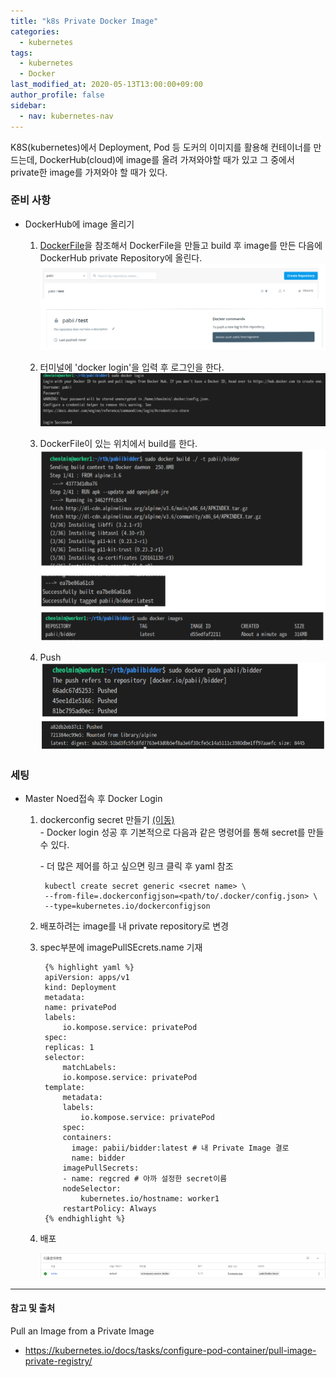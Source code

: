 ```yaml
---
title: "k8s Private Docker Image"
categories: 
  - kubernetes
tags:
  - kubernetes
  - Docker
last_modified_at: 2020-05-13T13:00:00+09:00
author_profile: false
sidebar:
  - nav: kubernetes-nav
---
```


K8S(kubernetes)에서 Deployment, Pod 등 도커의 이미지를 활용해 컨테이너를 만드는데,
DockerHub(cloud)에 image를 올려 가져와야할 때가 있고 그 중에서 private한 image를 가져와야 할 때가 있다.

### 준비 사항
-   DockerHub에 image 올리기
    
    1. [DockerFile](https://docs.docker.com/engine/reference/builder/#usage)을 참조해서 DockerFile을 만들고 build 후 image를 만든 다음에 DockerHub private Repository에 올린다.
    ![dockerHub](/assets/img/posts/kubernetes/privateDocker/dockerhub.png)

    2. 터미널에 'docker login'을 입력 후 로그인을 한다.    
    ![login](/assets/img/posts/kubernetes/privateDocker/login.png)

    3. DockerFile이 있는 위치에서 build를 한다.
    ![build](/assets/img/posts/kubernetes/privateDocker/build.png)

    4. Push
    ![Push](/assets/img/posts/kubernetes/privateDocker/push.png)


### 세팅
- Master Noed접속 후 Docker Login

    1. dockerconfig secret 만들기 [(이동)](https://kubernetes.io/docs/tasks/configure-pod-container/pull-image-private-registry/)<br/>
        \- Docker login 성공 후 기본적으로 다음과 같은 명령어를 통해 secret를 만들 수 있다.<br/>

        \- 더 많은 제어를 하고 싶으면 링크 클릭 후 yaml 참조

            kubectl create secret generic <secret name> \
            --from-file=.dockerconfigjson=<path/to/.docker/config.json> \
            --type=kubernetes.io/dockerconfigjson

    2. 배포하려는 image를 내 private repository로 변경
    3. spec부분에 imagePullSEcrets.name 기재

            {% highlight yaml %}
            apiVersion: apps/v1
            kind: Deployment
            metadata:
            name: privatePod
            labels:
                io.kompose.service: privatePod
            spec:
            replicas: 1
            selector:
                matchLabels:
                io.kompose.service: privatePod
            template:
                metadata:
                labels:
                    io.kompose.service: privatePod
                spec:
                containers:
                  image: pabii/bidder:latest # 내 Private Image 결로
                  name: bidder                
                imagePullSecrets:
                - name: regcred # 아까 설정한 secret이름
                nodeSelector:
                    kubernetes.io/hostname: worker1
                restartPolicy: Always
            {% endhighlight %}
    4. 배포
    
        ![deploy](/assets/img/posts/kubernetes/privateDocker/deploy.png)

---
#### 참고 및 출처

Pull an Image from a Private Image
- https://kubernetes.io/docs/tasks/configure-pod-container/pull-image-private-registry/
